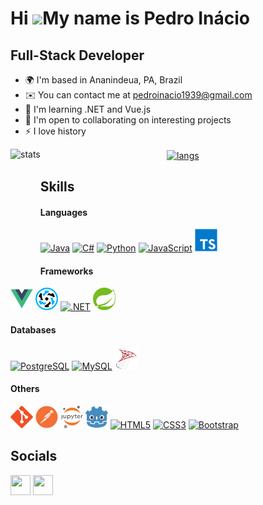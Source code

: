 Hi ![](https://user-images.githubusercontent.com/18350557/176309783-0785949b-9127-417c-8b55-ab5a4333674e.gif)My name is Pedro Inácio
====================================================================================================================================

Full-Stack Developer
-----------------

* 🌍  I'm based in Ananindeua, PA, Brazil
* ✉️  You can contact me at [pedroinacio1939@gmail.com](mailto:pedroinacio1939@gmail.com)
* 🧠  I'm learning .NET and Vue.js
* 🤝  I'm open to collaborating on interesting projects
* ⚡  I love history

<p align="center">
  <a href="https://github.com/pedro-inacio-dev">
    <img
     align="left"
     height="200"
     src="https://github-readme-stats.vercel.app/api?username=pedro-inacio-dev&theme=vision-friendly-dark&include_all_commits=true&custom_title=My%20Programming%20Stats&hide_border=true" height="200" alt="stats" />
  </a><!--
  -->
     <a href="https://github.com/pedro-inacio-dev">
         <img 
          align="center" 
          height="200"
          width="392" 
          src="https://github-readme-stats.vercel.app/api/top-langs/?username=pedro-inacio-dev&layout=compact&theme=vision-friendly-dark&custom_title=I've%20worked%20with&card_width=330&hide_border=true" height="200" alt="langs" />
  </a>
</p>

 Skills
-----------------

#### Languages

<p align="left">
  <a href="https://www.oracle.com/java/" target="_blank" rel="noreferrer"><img src="https://raw.githubusercontent.com/danielcranney/readme-generator/main/public/icons/skills/java-colored.svg" width="36" height="36" alt="Java" /></a>
  <a href="https://docs.microsoft.com/en-us/dotnet/csharp/" target="_blank" rel="noreferrer"><img src="https://raw.githubusercontent.com/danielcranney/readme-generator/main/public/icons/skills/csharp-colored.svg" width="36" height="36" alt="C#" /></a>
  <a href="https://www.python.org/" target="_blank" rel="noreferrer"><img src="https://raw.githubusercontent.com/danielcranney/readme-generator/main/public/icons/skills/python-colored.svg" width="36" height="36" alt="Python" /></a>
  <a href="https://developer.mozilla.org/en-US/docs/Web/JavaScript" target="_blank" rel="noreferrer"><img src="https://raw.githubusercontent.com/danielcranney/readme-generator/main/public/icons/skills/javascript-colored.svg" width="36" height="36" alt="JavaScript" /></a>
  <a href="https://www.typescriptlang.org/" target="_blank" rel="noreferrer"><img src="https://github.com/devicons/devicon/blob/master/icons/typescript/typescript-original.svg" width="36" height="36" alt="TypeScript" /></a>

</p>

#### Frameworks

<p align="left">
  <a href="https://vuejs.org/" target="_blank" rel="noreferrer"><img src="https://github.com/devicons/devicon/blob/master/icons/vuejs/vuejs-original.svg" width="36" height="36" alt="Vue.js" /></a>
  <a href="https://quasar.dev/" target="_blank" rel="noreferrer"><img src="https://github.com/devicons/devicon/blob/master/icons/quasar/quasar-original.svg" width="36" height="36" alt="quasar" /></a>
  <a href="https://dotnet.microsoft.com/en-us/" target="_blank" rel="noreferrer"><img src="https://raw.githubusercontent.com/danielcranney/readme-generator/main/public/icons/skills/dot-net-colored.svg" width="36" height="36" alt=".NET" /></a>
  <a href="https://spring.io/" target="_blank" rel="noreferrer"><img src="https://github.com/devicons/devicon/blob/master/icons/spring/spring-original.svg" width="36" height="36" alt="Spring Boot" /></a>
</p>

#### Databases

<p align="left">
  <a href="https://www.postgresql.org/" target="_blank" rel="noreferrer"><img src="https://raw.githubusercontent.com/danielcranney/readme-generator/main/public/icons/skills/postgresql-colored.svg" width="36" height="36" alt="PostgreSQL" /></a>
  <a href="https://www.mysql.com/" target="_blank" rel="noreferrer"><img src="https://raw.githubusercontent.com/danielcranney/readme-generator/main/public/icons/skills/mysql-colored.svg" width="36" height="36" alt="MySQL" /></a>
  <a href="https://www.microsoft.com/pt-br/sql-server" target="_blank" rel="noreferrer"><img src="https://github.com/devicons/devicon/blob/master/icons/microsoftsqlserver/microsoftsqlserver-original.svg" width="36" height="36" alt="SQL Server" /></a>
</p>

#### Others

<p align="left">
  <a href="https://git-scm.com/" target="_blank" rel="noreferrer"><img src="https://raw.githubusercontent.com/devicons/devicon/master/icons/git/git-original.svg" width="36" height="36" alt="Git" /></a>
  <a href="https://www.postman.com/" target="_blank" rel="noreferrer"><img src="https://github.com/devicons/devicon/blob/master/icons/postman/postman-original.svg" width="36" height="36" alt="Postman" /></a>
  <a href="https://jupyter.org/" target="_blank" rel="noreferrer"><img src="https://github.com/devicons/devicon/blob/master/icons/jupyter/jupyter-original-wordmark.svg" width="36" height="36" alt="HTML5" /></a>
  <a href="https://godotengine.org/" target="_blank" rel="noreferrer"><img src="https://github.com/devicons/devicon/blob/master/icons/godot/godot-original.svg" width="36" height="36" alt="Godot" /></a>
  <a href="https://developer.mozilla.org/en-US/docs/Glossary/HTML5" target="_blank" rel="noreferrer"><img src="https://raw.githubusercontent.com/danielcranney/readme-generator/main/public/icons/skills/html5-colored.svg" width="36" height="36" alt="HTML5" /></a>
  <a href="https://www.w3.org/TR/CSS/#css" target="_blank" rel="noreferrer"><img src="https://raw.githubusercontent.com/danielcranney/readme-generator/main/public/icons/skills/css3-colored.svg" width="36" height="36" alt="CSS3" /></a>
  <a href="https://getbootstrap.com/" target="_blank" rel="noreferrer"><img src="https://raw.githubusercontent.com/danielcranney/readme-generator/main/public/icons/skills/bootstrap-colored.svg" width="36" height="36" alt="Bootstrap" /></a>
</p>

 Socials
-----------------
<a href="http://www.instagram.com/pedro.junior_99" target="_blank" rel="noreferrer"><img src="https://raw.githubusercontent.com/danielcranney/readme-generator/main/public/icons/socials/instagram.svg" width="32" height="32" /></a> <a href="https://www.linkedin.com/in/pedro-inácio-366a1823b/" target="_blank" rel="noreferrer"><img src="https://raw.githubusercontent.com/danielcranney/readme-generator/main/public/icons/socials/linkedin.svg" width="32" height="32" /></a></p>
